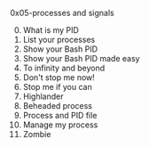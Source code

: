 0x05-processes and signals

0. What is my PID
1. List your processes
2. Show your Bash PID
3. Show your Bash PID made easy
4. To infinity and beyond
5. Don't stop me now!
6. Stop me if you can
7. Highlander
8. Beheaded process
9. Process and PID file
10. Manage my process
11. Zombie


